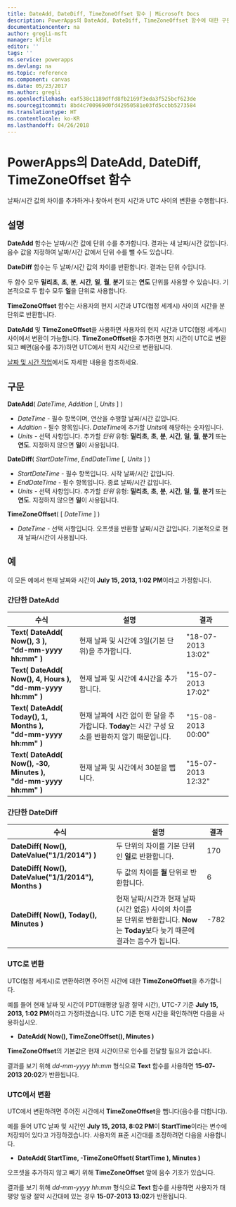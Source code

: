 ```yaml
---
title: DateAdd, DateDiff, TimeZoneOffset 함수 | Microsoft Docs
description: PowerApps의 DateAdd, DateDiff, TimeZoneOffset 함수에 대한 구문과 예제를 포함한 참조 정보
documentationcenter: na
author: gregli-msft
manager: kfile
editor: ''
tags: ''
ms.service: powerapps
ms.devlang: na
ms.topic: reference
ms.component: canvas
ms.date: 05/23/2017
ms.author: gregli
ms.openlocfilehash: eaf538c1189dffd8fb2169f3eda3f525bcf623de
ms.sourcegitcommit: 8bd4c700969d0fd42950581e03fd5ccbb5273584
ms.translationtype: HT
ms.contentlocale: ko-KR
ms.lasthandoff: 04/26/2018
---
```

# <a name="dateadd-datediff-and-timezoneoffset-functions-in-powerapps"></a>PowerApps의 DateAdd, DateDiff, TimeZoneOffset 함수
날짜/시간 값의 차이를 추가하거나 찾아서 현지 시간과 UTC 사이의 변환을 수행합니다.

## <a name="description"></a>설명
**DateAdd** 함수는 날짜/시간 값에 단위 수를 추가합니다. 결과는 새 날짜/시간 값입니다. 음수 값을 지정하여 날짜/시간 값에서 단위 수를 뺄 수도 있습니다.

**DateDiff** 함수는 두 날짜/시간 값의 차이를 반환합니다. 결과는 단위 수입니다.

두 함수 모두 **밀리초**, **초**, **분**, **시간**, **일**, **월**, **분기** 또는 **연도** 단위를 사용할 수 있습니다.  기본적으로 두 함수 모두 **일**을 단위로 사용합니다.

**TimeZoneOffset** 함수는 사용자의 현지 시간과 UTC(협정 세계시) 사이의 시간을 분 단위로 반환합니다.   

**DateAdd** 및 **TimeZoneOffset**을 사용하면 사용자의 현지 시간과 UTC(협정 세계시) 사이에서 변환이 가능합니다.  **TimeZoneOffset**을 추가하면 현지 시간이 UTC로 변환되고 빼면(음수를 추가)하면 UTC에서 현지 시간으로 변환됩니다.

[날짜 및 시간 작업](../show-text-dates-times.md)에서도 자세한 내용을 참조하세요.

## <a name="syntax"></a>구문
**DateAdd**( *DateTime*, *Addition* [, *Units* ] )

* *DateTime* - 필수 항목이며, 연산을 수행할 날짜/시간 값입니다.
* *Addition* - 필수 항목입니다. *DateTime*에 추가할 *Units*에 해당하는 숫자입니다.
* *Units* - 선택 사항입니다. 추가할 *단위* 유형: **밀리초**, **초**, **분**, **시간**, **일**, **월**, **분기** 또는 **연도**.  지정하지 않으면 **일**이 사용됩니다.

**DateDiff**( *StartDateTime*, *EndDateTime* [, *Units* ] )

* *StartDateTime* - 필수 항목입니다. 시작 날짜/시간 값입니다.
* *EndDateTime* - 필수 항목입니다. 종료 날짜/시간 값입니다.
* *Units* - 선택 사항입니다. 추가할 *단위* 유형: **밀리초**, **초**, **분**, **시간**, **일**, **월**, **분기** 또는 **연도**.  지정하지 않으면 **일**이 사용됩니다.

**TimeZoneOffset**( [ *DateTime* ] )

* *DateTime* - 선택 사항입니다.  오프셋을 반환할 날짜/시간 값입니다.  기본적으로 현재 날짜/시간이 사용됩니다.

## <a name="examples"></a>예
이 모든 예에서 현재 날짜와 시간이 **July 15, 2013, 1:02 PM**이라고 가정합니다.

### <a name="simple-dateadd"></a>간단한 DateAdd
| 수식 | 설명 | 결과 |
| --- | --- | --- |
| **Text( DateAdd( Now(), 3 ),<br>"dd-mm-yyyy hh:mm" )** |현재 날짜 및 시간에 3일(기본 단위)을 추가합니다. |"18-07-2013 13:02" |
| **Text( DateAdd( Now(), 4, Hours ),<br>"dd-mm-yyyy hh:mm" )** |현재 날짜 및 시간에 4시간을 추가합니다. |"15-07-2013 17:02" |
| **Text( DateAdd( Today(), 1, Months ),<br>"dd-mm-yyyy hh:mm" )** |현재 날짜에 시간 없이 한 달을 추가합니다. **Today**는 시간 구성 요소를 반환하지 않기 때문입니다. |"15-08-2013 00:00" |
| **Text( DateAdd( Now(), &#8209;30, Minutes ),<br>"dd-mm-yyyy hh:mm" )** |현재 날짜 및 시간에서 30분을 뺍니다. |"15-07-2013 12:32" |

### <a name="simple-datediff"></a>간단한 DateDiff
| 수식 | 설명 | 결과 |
| --- | --- | --- |
| **DateDiff( Now(), DateValue("1/1/2014") )** |두 단위의 차이를 기본 단위인 **일**로 반환합니다. |170 |
| **DateDiff( Now(), DateValue("1/1/2014"), Months )** |두 값의 차이를 **월** 단위로 반환합니다. |6 |
| **DateDiff( Now(), Today(), Minutes )** |현재 날짜/시간과 현재 날짜(시간 없음) 사이의 차이를 분 단위로 반환합니다.  **Now**는 **Today**보다 늦기 때문에 결과는 음수가 됩니다. |-782 |

### <a name="converting-to-utc"></a>UTC로 변환
UTC(협정 세계시)로 변환하려면 주어진 시간에 대한 **TimeZoneOffset**을 추가합니다.  

예를 들어 현재 날짜 및 시간이 PDT(태평양 일광 절약 시간), UTC-7 기준 **July 15, 2013, 1:02 PM**이라고 가정하겠습니다.  UTC 기준 현재 시간을 확인하려면 다음을 사용하십시오.

* **DateAdd( Now(), TimeZoneOffset(), Minutes )**

**TimeZoneOffset**의 기본값은 현재 시간이므로 인수를 전달할 필요가 없습니다.

결과를 보기 위해 *dd-mm-yyyy hh:mm* 형식으로 **Text** 함수를 사용하면 **15-07-2013 20:02**가 반환됩니다.

### <a name="converting-from-utc"></a>UTC에서 변환
UTC에서 변환하려면 주어진 시간에서 **TimeZoneOffset**을 뺍니다(음수를 더합니다).

예를 들어 UTC 날짜 및 시간인 **July 15, 2013, 8:02 PM**이 **StartTime**이라는 변수에 저장되어 있다고 가정하겠습니다. 사용자의 표준 시간대를 조정하려면 다음을 사용합니다.

* **DateAdd( StartTime, -TimeZoneOffset( StartTime ), Minutes )**

오프셋을 추가하지 않고 빼기 위해 **TimeZoneOffset** 앞에 음수 기호가 있습니다.

결과를 보기 위해 *dd-mm-yyyy hh:mm* 형식으로 **Text** 함수를 사용하면 사용자가 태평양 일광 절약 시간대에 있는 경우 **15-07-2013 13:02**가 반환됩니다.

